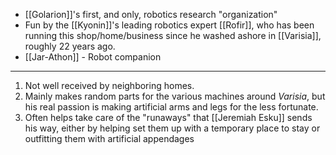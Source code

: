 - [[Golarion]]'s first, and only, robotics research "organization"
- Fun by the [[Kyonin]]'s leading robotics expert [[Rofir]], who has been running this shop/home/business since he washed ashore in [[Varisia]], roughly 22 years ago.
- [[Jar-Athon]] - Robot companion

---
1. Not well received by neighboring homes.
2. Mainly makes random parts for the various machines around *Varisia*, but his real passion is making artificial arms and legs for the less fortunate.
3. Often helps take care of the "runaways" that [[Jeremiah Esku]] sends his way, either by helping set them up with a temporary place to stay or outfitting them with artificial appendages 